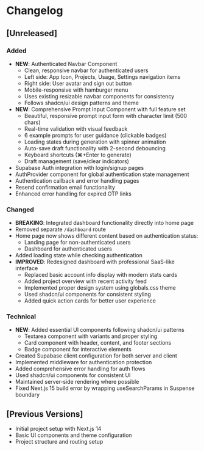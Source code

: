 # Changelog

## [Unreleased]

### Added
- **NEW**: Authenticated Navbar Component
  - Clean, responsive navbar for authenticated users
  - Left side: App Icon, Projects, Usage, Settings navigation items
  - Right side: User avatar and sign out button
  - Mobile-responsive with hamburger menu
  - Uses existing resizable navbar components for consistency
  - Follows shadcn/ui design patterns and theme
- **NEW**: Comprehensive Prompt Input Component with full feature set
  - Beautiful, responsive prompt input form with character limit (500 chars)
  - Real-time validation with visual feedback
  - 6 example prompts for user guidance (clickable badges)
  - Loading states during generation with spinner animation
  - Auto-save draft functionality with 2-second debouncing
  - Keyboard shortcuts (⌘+Enter to generate)
  - Draft management (save/clear indicators)
- Supabase Auth integration with login/signup pages
- AuthProvider component for global authentication state management
- Authentication callback and error handling pages
- Resend confirmation email functionality
- Enhanced error handling for expired OTP links

### Changed
- **BREAKING**: Integrated dashboard functionality directly into home page
- Removed separate `/dashboard` route
- Home page now shows different content based on authentication status:
  - Landing page for non-authenticated users
  - Dashboard for authenticated users
- Added loading state while checking authentication
- **IMPROVED**: Redesigned dashboard with professional SaaS-like interface
  - Replaced basic account info display with modern stats cards
  - Added project overview with recent activity feed
  - Implemented proper design system using globals.css theme
  - Used shadcn/ui components for consistent styling
  - Added quick action cards for better user experience

### Technical
- **NEW**: Added essential UI components following shadcn/ui patterns
  - Textarea component with variants and proper styling
  - Card component with header, content, and footer sections
  - Badge component for interactive elements
- Created Supabase client configuration for both server and client
- Implemented middleware for authentication protection
- Added comprehensive error handling for auth flows
- Used shadcn/ui components for consistent UI
- Maintained server-side rendering where possible
- Fixed Next.js 15 build error by wrapping useSearchParams in Suspense boundary

## [Previous Versions]
- Initial project setup with Next.js 14
- Basic UI components and theme configuration
- Project structure and routing setup
